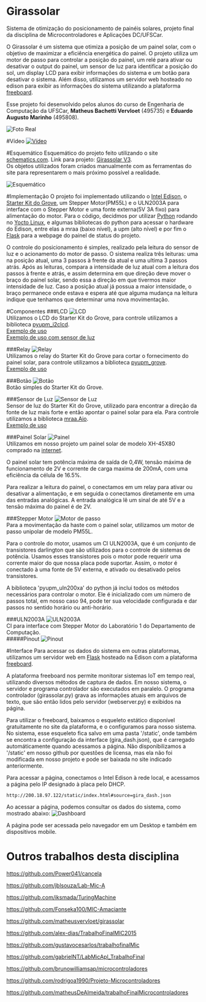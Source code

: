 # Girassolar
Sistema de otimização do posicionamento de painéis solares, projeto final da disciplina de Microcontroladores e Aplicações DC/UFSCar.

O Girassolar é um sistema que otimiza a posição de um painel solar, com o objetivo de maximizar a eficiência energética do painel. O projeto utiliza um motor de passo para controlar a posição do painel, um relé para ativar ou desativar o output do painel, um sensor de luz para identificar a posição do sol, um display LCD para exibir informações do sistema e um botão para desativar o sistema. Além disso, utilizamos um servidor web hosteado no edison para exibir as informações do sistema utilizando a plataforma [freeboard](http://www.freeboard.io).

Esse projeto foi desenvolvido pelos alunos do curso de Engenharia de Computação da UFSCar, **Matheus Bachetti Vervloet** (495735) e **Eduardo Augusto Marinho** (495808).


![Foto Real](/Imagens/Foto%20Real.jpg)   

#Vídeo
[![Vídeo](http://img.youtube.com/vi/nt38LuCRFVc/0.jpg)](http://www.youtube.com/watch?v=nt38LuCRFVc)

#Esquemático
Esquemático do projeto feito utilizando o site [schematics.com](http://schematics.com).  Link para projeto: [Girassolar V3](http://schematics.com/project/girassolar-v3-24773/).  
Os objetos utilizados foram criados manualmente com as ferramentas do site para representarem o mais próximo possível a realidade.

![Esquemático](/Esquematicos/esquematico.png)

#Implementação
O projeto foi implementado utilizando o [Intel Edison](http://www.intel.com/content/www/us/en/do-it-yourself/edison.html), o [Starter Kit do Grove](http://www.seeedstudio.com/wiki/Grove_-_Starter_Kit_v3), um Stepper Motor(PM55L) e o ULN2003A para interface com o Stepper Motor e uma fonte externa(5V 3A fixo) para alimentação do motor. Para o código, decidmos por utilizar [Python](https://www.python.org/) rodando no [Yocto Linux](https://www.yoctoproject.org/releases-yocto-version/yocto-project-11-edison), e algumas bibliotecas do python para acessar o hardware do Edison, entre elas a mraa (baixo nível), a upm (alto nível) e por fim o [Flask](http://flask.pocoo.org/) para a webpage do painel de status do projeto.

O controle do posicionamento é simples, realizado pela leitura do sensor de luz e o acionamento do motor de passo. O sistema realiza três leituras: uma na posição atual, uma 3 passos à frente da atual e uma ultima 3 passos atrás. Após as leituras, compara a intensidade de luz atual com a leitura dos passos à frente e atrás, e assim determina em que direção deve mover o braço do painel solar, sendo essa a direção em que tivermos maior intensidade de luz. Caso a posição atual já possua a maior intensidade, o braço permanece onde estava e espera até que alguma mudança na leitura indique que tenhamos que determinar uma nova movimentação.

#Componentes
###LCD
![LCD](/Imagens/Grove%20LCD.jpg)  
Utilizamos o LCD do Starter Kit do Grove, para controle utilizamos a biblioteca [pyupm_i2clcd](http://iotdk.intel.com/docs/master/upm/python/pyupm_i2clcd.html).  
[Exemplo de uso](https://github.com/matheusvervloet/girassolar/blob/master/Exemplos/lcd.py)  
[Exemplo de uso com sensor de luz](https://github.com/matheusvervloet/girassolar/blob/master/Exemplos/lcd_lightsensor.py)

###Relay
![Relay](/Imagens/Grove%20Relay.jpg)  
Utilizamos o relay do Starter Kit do Grove para cortar o fornecimento do painel solar, para controle utilizamos a biblioteca [pyupm_grove](http://iotdk.intel.com/docs/master/upm/python/pyupm_grove.html).  
[Exemplo de uso](https://github.com/matheusvervloet/girassolar/blob/master/Exemplos/relay.py)

###Botão
![Botão](/Imagens/Grove%20Button.jpg)  
Botão simples do Starter Kit do Grove.

###Sensor de Luz
![Sensor de Luz](/Imagens/Grove%20Light%20Sensor.jpg)   
Sensor de luz do Starter Kit do Grove, utilizado para encontrar a direção da fonte de luz mais forte e então apontar o painel solar para ela. Para controle utilizamos a biblioteca [mraa.Aio](http://iotdk.intel.com/docs/master/mraa/python/mraa.html#aio).  
[Exemplo de uso](https://github.com/matheusvervloet/girassolar/blob/master/Exemplos/lightsensor.py)  

###Painel Solar
![Painel](/Imagens/Painel%20Solar.jpg)  
Utilizamos em nosso projeto um painel solar de modelo XH-45X80 comprado na [internet](http://produto.mercadolivre.com.br/MLB-719883692-celula-painel-para-energia-solar-fotovoltaica-_JM).

O painel solar tem potência máxima de saída de 0,4W, tensão máxima de funcionamento de 2V e corrente de carga maxima de 200mA, com uma eficiência da célula de 16.5%.

Para realizar a leitura do painel, o conectamos em um relay para ativar ou desativar a alimentação, e em seguida o conectamos diretamente em uma das entradas analógicas. A entrada analógica lê um sinal de até 5V e a tensão máxima do painel é de 2V.

###Stepper Motor
![Motor de passo](/Imagens/Stepper%20Motor.jpg)  
Para a movimentação da haste com o painel solar, utilizamos um motor de passo unipolar de modelo PM55L.

Para o controle do motor, usamos um CI ULN2003A, que é um conjunto de transistores darlington que são utilizados para o controle de sistemas de potência. Usamos esses transistores pois o motor pode requerir uma corrente maior do que nossa placa pode suportar. Assim, o motor é conectado à uma fonte de 5V externa, e ativado ou desativado pelos transistores.

A biblioteca 'pyupm_uln200xa' do python já inclui todos os métodos necessários para controlar o motor. Ele é inicializado com um número de passos total, em nosso caso 94, pode ter sua velocidade configurada e dar passos no sentido horário ou anti-horário.

###ULN2003A
![ULN2003A](Imagens/ULN2003A.jpg)  
CI para interface com Stepper Motor do Laboratório 1 do Departamento de Computação.  
#####Pinout
![Pinout](/Imagens/ULN2003A%20Pinout.jpg)  

#Interface
Para acessar os dados do sistema em outras plataformas, utilizamos um servidor web em [Flask](http://flask.pocoo.org/) hosteado na Edison com a plataforma [freeboard](http://freeboard.io).

A plataforma freeboard nos permite monitorar sistemas IoT em tempo real, utilizando diversos métodos de captura de dados. Em nosso sistema, o servidor e programa controlador são executados em paralelo. O programa controlador (girassolar.py) grava as informações atuais em arquivos de texto, que são então lidos pelo servidor (webserver.py) e exibidos na página.

Para utilizar o freeboard, baixamos o esqueleto estático disponível gratuitamente no site da plataforma, e o configuramos para nosso sistema. No sistema, esse esqueleto fica salvo em uma pasta '/static', onde também se encontra a configuração da interface (gira_dash.json), que é carregado automáticamente quando acessamos a página. Não disponibilizamos a '/static' em nosso github por questões de licensa, mas ela não foi modificada em nosso projeto e pode ser baixada no site indicado anteriormente.

Para acessar a página, conectamos o Intel Edison à rede local, e acessamos a página pelo IP designado à placa pelo DHCP.

`http://200.18.97.122/static/index.html#source=gira_dash.json`

Ao acessar a página, podemos consultar os dados do sistema, como mostrado abaixo:
![Dashboard](/Imagens/Freeboard.png)

A página pode ser acessada pelo navegador em um Desktop e também em dispositivos mobile.

# Outros trabalhos desta disciplina

https://github.com/Power041/cancela

https://github.com/jblsouza/Lab-Mic-A

https://github.com/iksmada/TuringMachine

https://github.com/Fonseka100/MIC-Amaciante

https://github.com/matheusvervloet/girassolar

https://github.com/alex-dias/TrabalhoFinalMIC2015

https://github.com/gustavocesarlos/trabalhofinalMic

https://github.com/gabrielNT/LabMicApl_TrabalhoFinal

https://github.com/brunowilliamsap/microcontroladores

https://github.com/rodrigoa1990/Projeto-Microcontroladores

https://github.com/matheusDeAlmeida/trabalhoFinalMicrocontroladores
